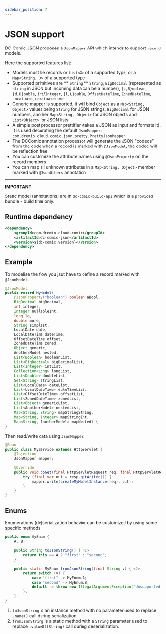 ```yaml
---
sidebar_position: 7
---
```


# JSON support

DC Comic JSON proposes a `JsonMapper` API which intends to support `record` models.

Here the supported features list:

* Models must be records or `List<X>` of a supported type, or a `Map<String, X>` of a supported type
* Supported primitives are
** `String`
** `String`, `BigDecimal` (represented as `string` in JSON but incoming data can be a number), `{b,B}oolean`, `{d,D}ouble`, `int`/`Integer`, `{l,L}ouble`, `OffsetDateTime`, `ZonedDateTime`, `LocalDate`, `LocalDateTime`
* Generic mapper is supported, it will bind `Object` as a `Map<String, Object>` values being `String` for JSON strings, `BigDecimal` for JSON numbers, another `Map<String, Object>` for JSON objects and `List<Object>` for JSON lists
* A simple post processor prettifier (takes a JSON as input and formats it). It is used decorating the default `JsonMapper`: `com.dremio.cloud.comic.json.pretty.PrettyJsonMapper`
* The DCComic annotation processor will generate the JSON "codecs" from the code when a record is marked with `@JsonModel`, the codec will be reflection free
* You can customize the attribute names using `@JsonProperty` on the record members
* You can map all unknown attributes in a `Map<String, Object>` member marked with `@JsonOthers` annotation

---
**IMPORTANT**

Static model (annotations) are in `dc-comic-build-api` which is a `provided` bundle - build time only.

## Runtime dependency

```xml
<dependency>
	<groupId>com.dremio.cloud.comic</groupId>
	<artifactId>dc-comic-json</artifactId>
	<version>${dc-comic.version}</version>
</dependency>
```

## Example

To modelise the flow you jsut have to define a record marked with `@JsonModel`:

```java
@JsonModel
public record MyModel(
	@JsonProperty("boolean") boolean aBool,
	BigDecimal bigDecimal,
	int integer,
	Integer nullableInt,
	long lg,
	double more,
	String simplest,
	LocalDate date,
	LocalDateTime dateTime,
	OffsetDateTime offset,
	ZonedDateTime zoned,
	Object generic,
	AnotherModel nested,
	List<Boolean> booleanList,
	List<BigDecimal> bigDecimalList,
	List<Integer> intList,
	Collection<Long> longList,
	List<Double> doubleList,
	Set<String> stringList,
	List<LocalDate> dateList,
	List<LocalDateTime> dateTimeList,
	List<OffsetDateTime> offsetList,
	List<ZonedDateTime> zonedList,
	List<Object> genericList,
	List<AnotherModel> nestedList,
	Map<String, String> mapStringString,
	Map<String, Integer> mapStringInt,
	Map<String, AnotherModel> mapNested) {
}
```

Then read/write data using `JsonMapper`:

```java
@Bean
public class MyService extends HttpServlet {
	@Injection
	JsonMapper mapper;

	@Override
	public void doGet(final HttpServletRequest req, final HttpServletResponse resp) throws IOException {
		try (final var out = resp.getWriter()) {
			mapper.write(createMyModelInstance(req), out);
		}
	}
}
```

## Enums

Enumerations (de)serialization behavior can be customized by using some specific methods:

```java
public enum MyEnum {
	A, B;

	public String toJsonString() { <1>
		return this == A ? "first" : "second";
	}

	public static MyEnum fromJsonString(final String v) { <2>
		return switch (v) {
			case "first" -> MyEnum.A;
			case "second" -> MyEnum.B;
			default -> throw new IllegalArgumentException("Unsupported '" + v + "'");
		};
	}
}
```

1. `toJsonString` is an instance method with no parameter used to replace `.name()` call during serialization
2. `fromJsonString` is a static method with a `String` parameter used to replace `.valueOf(String)` call during deserialization.
